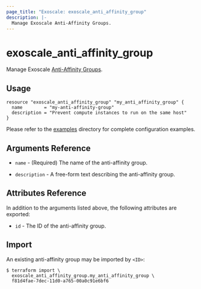 ```yaml
---
page_title: "Exoscale: exoscale_anti_affinity_group"
description: |-
  Manage Exoscale Anti-Affinity Groups.
---
```


# exoscale\_anti\_affinity\_group

Manage Exoscale [Anti-Affinity Groups](https://community.exoscale.com/documentation/compute/anti-affinity-groups/).


## Usage

```hcl
resource "exoscale_anti_affinity_group" "my_anti_affinity_group" {
  name        = "my-anti-affinity-group"
  description = "Prevent compute instances to run on the same host"
}
```

Please refer to the [examples](../../examples/) directory for complete configuration examples.


## Arguments Reference

* `name` - (Required) The name of the anti-affinity group.

* `description` - A free-form text describing the anti-affinity group.


## Attributes Reference

In addition to the arguments listed above, the following attributes are exported:

* `id` - The ID of the anti-affinity group.


## Import

An existing anti-affinity group may be imported by `<ID>`:

```console
$ terraform import \
  exoscale_anti_affinity_group.my_anti_affinity_group \
  f81d4fae-7dec-11d0-a765-00a0c91e6bf6
```

